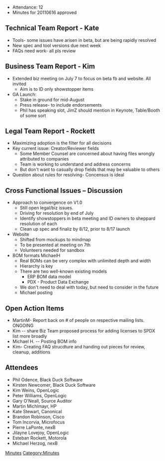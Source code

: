   - Attendance: 12
  - Minutes for 20110616 approved

## Technical Team Report - Kate

  - Tools- some issues have arisen in beta, but are being rapidly
    resolved
  - New spec and tool versions due next week
  - FAQs need work- all pls review

## Business Team Report - Kim

  - Extended biz meeting on July 7 to focus on beta fb and website. All
    invited
      - Aim is to ID only showstopper items
  - GA Launch:
      - Stake in ground for mid-August
      - Press release- to include endorsements
      - Phil has speaking slot, JimZ should mention in Keynote,
        Table/Booth of some sort

## Legal Team Report - Rockett

  - Maximizing adoption is the filter for all decisions
  - Key current issue: Creator/Reviewer fields
      - Some Member Counsel are concerned about having files wrongly
        attributed to companies
      - Team is working to understand and address concerns
      - But don't want to casually drop fields that may be valuable to
        others
  - Question about rules for resolving- Concensus is ideal

## Cross Functional Issues – Discussion

  - Approach to convergence on V1.0
      - Still open legal/biz issues.
      - Driving for resolution by end of July
      - Identify showstoppers in beta meeting and ID owners to sheppard
        resolution of each
      - Clean up spec and finaliz by 8/12, prior to 8/17 launch
  - Website
      - Shifted from mockups to mindmap
      - To be presented at meeting on 7th
      - Volunteers needed for sandbox
  - BOM formats MichaelH
      - Real BOMs can be very complex with unlimited depth and width
      - Hierarchy is key
      - There are two well-known existing models
          - ERP BOM data model
          - PDX - Product Data Exchange
      - We don't need to deal with today, but need to consider in the
        future
      - Michael posting

## Open Action Items

  - MartinM- Report back on \# of people on respective mailing lists.
    ONGOING
  - Kim -- share Biz Team proposed process for adding licenses to SPDX
    list more broadly
  - Michael H. -- Posting BOM info
  - Kim- Creating FAQ strucdture and handing out pieces for review,
    cleanup, additions

## Attendees

  - Phil Odence, Black Duck Software
  - Kirsten Newcomer, Black Duck Software
  - Kim Weins, OpenLogic
  - Peter Williams, OpenLogic
  - Gary O'Neall, Source Auditor
  - Martin Michlmayr, HP
  - Kate Stewart, Canonical
  - Brandon Robinson, Cisco
  - Tom Incorvia, Microfocus
  - Pierre LaPonte, nexB
  - Jilayne Lovejoy, OpenLogic
  - Esteban Rockett, Motorola
  - Michael Herzog, nexB

[Minutes](Category:General "wikilink")
[Category:Minutes](Category:Minutes "wikilink")
